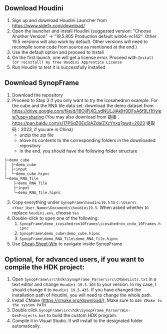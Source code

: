 ## Download Houdini

1. Sign up and download Houdini Launcher from https://www.sidefx.com/download/
2. Open the launcher and install Houdini (suggested version: "Choose Another Version" -> "19.5.805 Production default win64-vc142". Other 19.5 versions will also work by default. Other versions will need to recompile some code from source as mentioned at the end.)
3. Use the default option and proceed to install
4. On the first launch, one will get a license error. Proceed with `Install (or reinstall) my free Houdini Apprentice License`
5. Run Houdini to test it is successfully installed 

## Download SynopFrame

1. Download the repository
2. Proceed to Step 3 if you only want to try the icosahedron example. For the cube and the RNA tile data set: download the demo dataset from https://drive.google.com/file/d/16OjlFjXD_vdNULJiAklH0DFxA6f9Lf1f/view?usp=sharing (You may also download from 链接：https://pan.baidu.com/s/17PSqZ0EsSIAZdaiZXcYnxg?pwd=2023 
提取码：2023, if you are in China)
    - unzip the zip file
    - move its contents to the corresponding folders in the downloaded repository
    - in the end, you should have the following folder structure
```bash
├─demo_cube
│  ├─demo_cube
│  ├─input
│  └─demo_cube.hipnc
└─demo_RNA_Tile
    ├─demo_RNA_Tile
    ├─input
    └─demo_RNA_Tile.hipnc
```
3. Copy everything under `SynopFrame\houdini19.5` to `C:\Users\<Your_User_Name>\Documents\houdini19.5`. When asked whether to replace `houdini.env`, choose `Yes`
4. Double-click to open one of the following:
    1. `SynopFrame\demo_icosahedron10Frames\icosahedron_cndo_10Frames.hipnc`
    2. `SynopFrame\demo_cube\demo_cube.hipnc`
    3. `SynopFrame\demo_RNA_Tile\demo_RNA_Tile.hipnc`
5. Use [Cheat-Sheet-Win](https://github.com/nanovis/SynopFrame/blob/main/Cheat-Sheet-Win.md) to navigate inside SynopFrame



## Optional, for advanced users, if you want to compile the HDK project:
1. Open `SynopFrame\src\hdk\SynopFrame_Parser\src\CMakeLists.txt` in a text editor and change `Houdini 19.5.303` to your version. In my case, I should change it to `Houdini 19.5.435`. If you have changed the installation path of Houdini, you will need to change the whole path. 
2. Install CMake (https://cmake.org/download/), Make sure to `Add CMake to the system PATH`
3. Double click `SynopFrame\src\hdk\SynopFrame_Parser\Win-GenProjects.bat` to build the custom HDK program. 
4. Compile it in Visual Studio. It will install to the designated folder automatically. 

